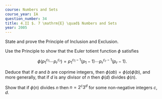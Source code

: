 ```yaml
---
course: Numbers and Sets
course_year: IA
question_number: 34
title: 4.II $. 7 \mathrm{E} \quad$ Numbers and Sets
year: 2005
---
```



State and prove the Principle of Inclusion and Exclusion.

Use the Principle to show that the Euler totient function $\phi$ satisfies

$$\phi\left(p_{1}^{c_{1}} \cdots p_{r}^{c_{r}}\right)=p_{1}^{c_{1}-1}\left(p_{1}-1\right) \cdots p_{r}^{c_{r}-1}\left(p_{r}-1\right) .$$

Deduce that if $a$ and $b$ are coprime integers, then $\phi(a b)=\phi(a) \phi(b)$, and more generally, that if $d$ is any divisor of $n$ then $\phi(d)$ divides $\phi(n)$.

Show that if $\phi(n)$ divides $n$ then $n=2^{c} 3^{d}$ for some non-negative integers $c, d$.